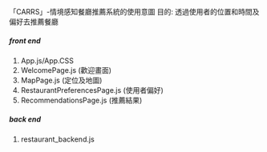 「CARRS」-情境感知餐廳推薦系統的使用意圖
目的: 透過使用者的位置和時間及偏好去推薦餐廳
##### front end
1. App.js/App.CSS
2. WelcomePage.js (歡迎畫面)
3. MapPage.js (定位及地圖)
4. RestaurantPreferencesPage.js (使用者偏好)
5. RecommendationsPage.js (推薦結果)
##### back end
1. restaurant_backend.js
